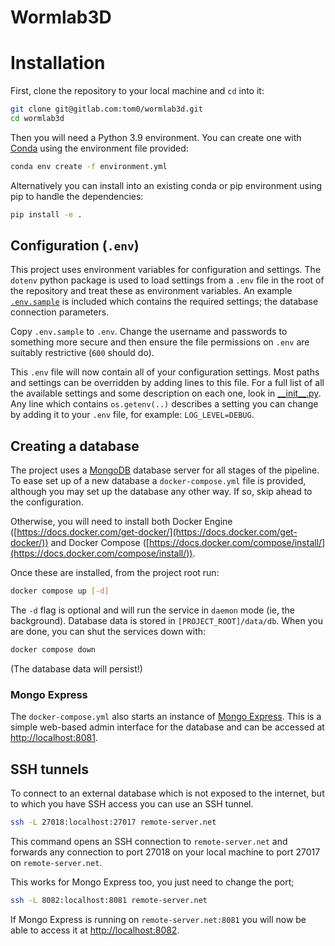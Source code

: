# Wormlab3D


# Installation

First, clone the repository to your local machine and `cd` into it:

```bash
git clone git@gitlab.com:tom0/wormlab3d.git
cd wormlab3d
````

Then you will need a Python 3.9 environment. You can create one with [Conda](https://conda.io/docs/) using the environment file provided:

```bash
conda env create -f environment.yml
```

Alternatively you can install into an existing conda or pip environment using pip to handle the dependencies:

```bash
pip install -e . 
```

## Configuration (`.env`)
This project uses environment variables for configuration and settings. The `dotenv` python package is used to load settings from a `.env` file in the root of the repository and treat these as environment variables. An example [`.env.sample`](.env.sample) is included which contains the required settings; the database connection parameters.

Copy `.env.sample` to `.env`. Change the username and passwords to something more secure and then ensure the file permissions on `.env` are suitably restrictive (`600` should do).

This `.env` file will now contain all of your configuration settings. Most paths and settings can be overridden by adding lines to this file. For a full list of all the available settings and some description on each one, look in [\_\_init\_\_.py](./wormlab3d/__init__.py). Any line which contains `os.getenv(..)` describes a setting you can change by adding it to your `.env` file, for example: `LOG_LEVEL=DEBUG`.



## Creating a database

The project uses a [MongoDB](https://www.mongodb.com/) database server for all stages of the pipeline. To ease set up of a new database a `docker-compose.yml` file is provided, although you may set up the database any other way. If so, skip ahead to the configuration.

Otherwise, you will need to install both Docker Engine ([https://docs.docker.com/get-docker/](https://docs.docker.com/get-docker/)) and Docker Compose ([https://docs.docker.com/compose/install/](https://docs.docker.com/compose/install/)). 

Once these are installed, from the project root run:

```bash
docker compose up [-d]
```

The `-d` flag is optional and will run the service in `daemon` mode (ie, the background). Database data is stored in `[PROJECT_ROOT]/data/db`. When you are done, you can shut the services down with:

```bash
docker compose down
```

(The database data will persist!)

### Mongo Express
The `docker-compose.yml` also starts an instance of [Mongo Express](https://github.com/mongo-express/mongo-express). This is a simple web-based admin interface for the database and can be accessed at [http://localhost:8081](http://localhost:8081).


## SSH tunnels
To connect to an external database which is not exposed to the internet, but to which you have SSH access you can use an SSH tunnel.

```bash
ssh -L 27018:localhost:27017 remote-server.net
```

This command opens an SSH connection to `remote-server.net` and forwards any connection to port 27018 on your local machine to port 27017 on `remote-server.net`.

This works for Mongo Express too, you just need to change the port;

```bash
ssh -L 8082:localhost:8081 remote-server.net
```

If Mongo Express is running on `remote-server.net:8081` you will now be able to access it at [http://localhost:8082](http://localhost:8082).
